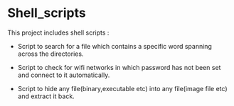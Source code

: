 Shell_scripts
=============

This project includes shell scripts :

* Script to search for a file which contains a specific word spanning across the directories.

* Script to check for wifi networks in which password has not been set and connect to it automatically. 

* Script to hide any file(binary,executable etc) into any file(image file etc) and extract it back.
